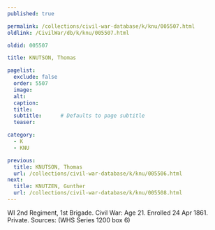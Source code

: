 ```yaml
---
published: true

permalink: /collections/civil-war-database/k/knu/005507.html
oldlink: /CivilWar/db/k/knu/005507.html

oldid: 005507

title: KNUTSON, Thomas

pagelist:
  exclude: false
  order: 5507
  image: 
  alt:
  caption:
  title:
  subtitle:      # Defaults to page subtitle
  teaser:

category: 
  - K 
  - KNU

previous:
  title: KNUTSON, Thomas
  url: /collections/civil-war-database/k/knu/005506.html  
next:
  title: KNUTZEN, Gunther
  url: /collections/civil-war-database/k/knu/005508.html   
---
```

WI 2nd Regiment, 1st Brigade. Civil War: Age 21. Enrolled 24 Apr 1861. Private. Sources: (WHS Series 1200 box 6)